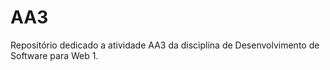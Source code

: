 # AA3
Repositório dedicado a atividade AA3 da disciplina de Desenvolvimento de Software para Web 1.
